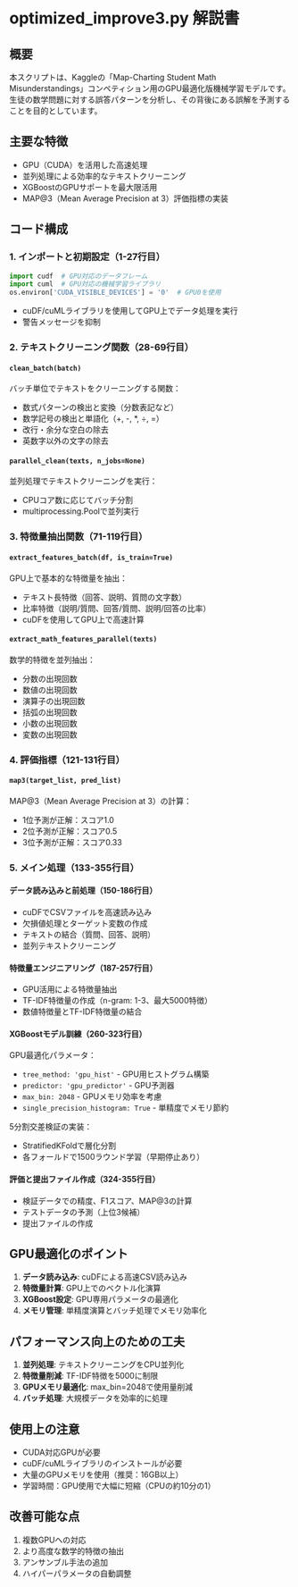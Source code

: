 # optimized_improve3.py 解説書

## 概要
本スクリプトは、Kaggleの「Map-Charting Student Math Misunderstandings」コンペティション用のGPU最適化版機械学習モデルです。生徒の数学問題に対する誤答パターンを分析し、その背後にある誤解を予測することを目的としています。

## 主要な特徴
- GPU（CUDA）を活用した高速処理
- 並列処理による効率的なテキストクリーニング
- XGBoostのGPUサポートを最大限活用
- MAP@3（Mean Average Precision at 3）評価指標の実装

## コード構成

### 1. インポートと初期設定（1-27行目）
```python
import cudf  # GPU対応のデータフレーム
import cuml  # GPU対応の機械学習ライブラリ
os.environ['CUDA_VISIBLE_DEVICES'] = '0'  # GPU0を使用
```
- cuDF/cuMLライブラリを使用してGPU上でデータ処理を実行
- 警告メッセージを抑制

### 2. テキストクリーニング関数（28-69行目）

#### `clean_batch(batch)`
バッチ単位でテキストをクリーニングする関数：
- 数式パターンの検出と変換（分数表記など）
- 数学記号の検出と単語化（+, -, *, ÷, =）
- 改行・余分な空白の除去
- 英数字以外の文字の除去

#### `parallel_clean(texts, n_jobs=None)`
並列処理でテキストクリーニングを実行：
- CPUコア数に応じてバッチ分割
- multiprocessing.Poolで並列実行

### 3. 特徴量抽出関数（71-119行目）

#### `extract_features_batch(df, is_train=True)`
GPU上で基本的な特徴量を抽出：
- テキスト長特徴（回答、説明、質問の文字数）
- 比率特徴（説明/質問、回答/質問、説明/回答の比率）
- cuDFを使用してGPU上で高速計算

#### `extract_math_features_parallel(texts)`
数学的特徴を並列抽出：
- 分数の出現回数
- 数値の出現回数
- 演算子の出現回数
- 括弧の出現回数
- 小数の出現回数
- 変数の出現回数

### 4. 評価指標（121-131行目）

#### `map3(target_list, pred_list)`
MAP@3（Mean Average Precision at 3）の計算：
- 1位予測が正解：スコア1.0
- 2位予測が正解：スコア0.5
- 3位予測が正解：スコア0.33

### 5. メイン処理（133-355行目）

#### データ読み込みと前処理（150-186行目）
- cuDFでCSVファイルを高速読み込み
- 欠損値処理とターゲット変数の作成
- テキストの結合（質問、回答、説明）
- 並列テキストクリーニング

#### 特徴量エンジニアリング（187-257行目）
- GPU活用による特徴量抽出
- TF-IDF特徴量の作成（n-gram: 1-3、最大5000特徴）
- 数値特徴量とTF-IDF特徴量の結合

#### XGBoostモデル訓練（260-323行目）
GPU最適化パラメータ：
- `tree_method: 'gpu_hist'` - GPU用ヒストグラム構築
- `predictor: 'gpu_predictor'` - GPU予測器
- `max_bin: 2048` - GPUメモリ効率を考慮
- `single_precision_histogram: True` - 単精度でメモリ節約

5分割交差検証の実装：
- StratifiedKFoldで層化分割
- 各フォールドで1500ラウンド学習（早期停止あり）

#### 評価と提出ファイル作成（324-355行目）
- 検証データでの精度、F1スコア、MAP@3の計算
- テストデータの予測（上位3候補）
- 提出ファイルの作成

## GPU最適化のポイント

1. **データ読み込み**: cuDFによる高速CSV読み込み
2. **特徴量計算**: GPU上でのベクトル化演算
3. **XGBoost設定**: GPU専用パラメータの最適化
4. **メモリ管理**: 単精度演算とバッチ処理でメモリ効率化

## パフォーマンス向上のための工夫

1. **並列処理**: テキストクリーニングをCPU並列化
2. **特徴量削減**: TF-IDF特徴を5000に制限
3. **GPUメモリ最適化**: max_bin=2048で使用量削減
4. **バッチ処理**: 大規模データを効率的に処理

## 使用上の注意

- CUDA対応GPUが必要
- cuDF/cuMLライブラリのインストールが必要
- 大量のGPUメモリを使用（推奨：16GB以上）
- 学習時間：GPU使用で大幅に短縮（CPUの約10分の1）

## 改善可能な点

1. 複数GPUへの対応
2. より高度な数学的特徴の抽出
3. アンサンブル手法の追加
4. ハイパーパラメータの自動調整